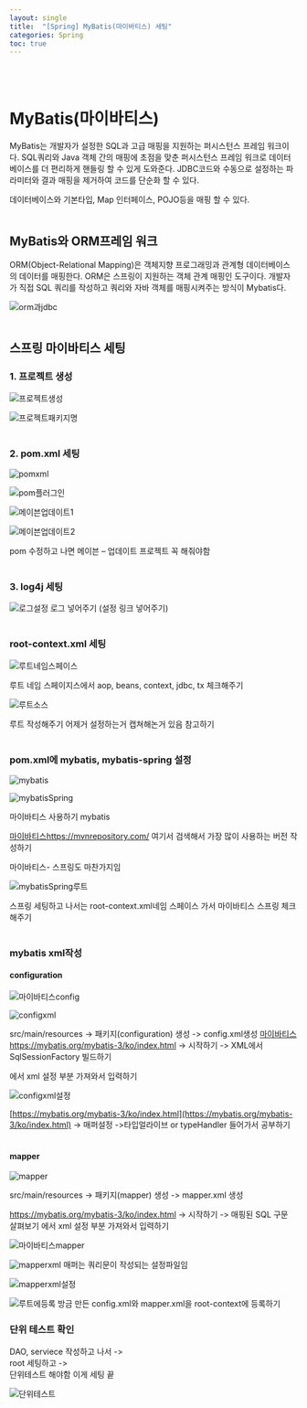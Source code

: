 ```yaml
---
layout: single
title:  "[Spring] MyBatis(마이바티스) 세팅"
categories: Spring
toc: true
---
```

<br><br>
  
# MyBatis(마이바티스) #

MyBatis는 개발자가 설정한 SQL과 고급 매핑을 지원하는 퍼시스턴스 프레임 워크이다.
SQL쿼리와 Java 객체 간의 매핑에 초점을 맞춘 퍼시스턴스 프레임 워크로 데이터 베이스를 더 편리하게 핸들링 할 수 있게 도와준다. JDBC코드와 수동으로 설정하는 파라미터와 결과 매핑을 제거하여 코드를 단순화 할 수 있다.

데이터베이스와 기본타입, Map 인터페이스, POJO등을 매핑 할 수 있다.
<br><br>

## MyBatis와 ORM프레임 워크 ##

ORM(Object-Relational Mapping)은 객체지향 프로그래밍과 관계형 데이터베이스의 데이터를 매핑한다.
ORM은 스프링이 지원하는 객체 관계 매핑인 도구이다.
개발자가 직접 SQL 쿼리를 작성하고 쿼리와 자바 객체를 매핑시켜주는 방식이 Mybatis다.

![orm과jdbc](orm과jdbc.png)
<br><br>


## 스프링 마이바티스 세팅 ##

### 1. 프로젝트 생성 ###

![프로젝트생성](프로젝트생성.png)

   
![프로젝트패키지명](프로젝트패키지명.png)
<br><br>


### 2. pom.xml 세팅 ###

![pomxml](pomxml.png)

![pom플러그인](pom플러그인.png)

![메이븐업데이트1](메이븐업데이트1.png)

![메이븐업데이트2](메이븐업데이트2.png)

pom 수정하고 나면 메이븐 – 업데이트 프로젝트 꼭 해줘야함 
<br><br>

### 3. log4j 세팅 ###

![로그설정](로그설정.png)
로그 넣어주기 (설정 링크 넣어주기) 
<br><br>


### root-context.xml 세팅 ###

![루트네임스페이스](루트네임스페이스.png)

루트 네임 스페이지스에서 aop, beans, context, jdbc, tx 체크해주기

![루트소스](루트소스.png)

루트 작성해주기 어제거 설정하는거 캡쳐해논거 있음 참고하기 
<br><br>


### pom.xml에 mybatis, mybatis-spring 설정 ###

![mybatis](mybatis.png)

![mybatisSpring](mybatisSpring.png)

마이바티스 사용하기 mybatis 

[마이바티스https://mvnrepository.com/](https://mvnrepository.com/) 여기서 검색해서 가장 많이 사용하는 버전 작성하기

마이바티스- 스프링도 마찬가지임

![mybatisSpring루트](mybatisSpring루트.png)

스프링 세팅하고 나서는 root-context.xml네임 스페이스 가서 
마이바티스 스프링 체크해주기 
<br><br>


### mybatis xml작성 ###

#### configuration ####

![마이바티스config](마이바티스config.png)


![configxml](configxm.png)


src/main/resources -> 패키지(configuration) 생성 -> config.xml생성 
[마이바티스https://mybatis.org/mybatis-3/ko/index.html](https://mybatis.org/mybatis-3/ko/index.html) -> 시작하기 -> XML에서 SqlSessionFactory 빌드하기 

에서 xml 설정 부분 가져와서 입력하기

![configxml설정](configxml설정.png)


[https://mybatis.org/mybatis-3/ko/index.html](https://mybatis.org/mybatis-3/ko/index.html)  -> 매퍼설정 ->타입얼라이브 or typeHandler 들어가서 공부하기
<br><br>


#### mapper ####

![mapper](mapper.png)

src/main/resources -> 패키지(mapper) 생성 -> mapper.xml 생성 

https://mybatis.org/mybatis-3/ko/index.html -> 시작하기 -> 매핑된 SQL 구문 살펴보기
에서 xml 설정 부분 가져와서 입력하기


![마이바티스mapper](마이바티스mapper.png)


![mapperxml](mapperxml.png)
매퍼는 쿼리문이 작성되는 설정파일임


![mapperxml설정](mapperxml설정.png)


![루트에등록](루트에등록.png)
방금 만든 config.xml와 mapper.xml을 root-context에 등록하기 


### 단위 테스트 확인 ###

DAO, serviece 작성하고 나서 ->  
root 세팅하고 ->  
단위테스트 해야함 이게 세팅 끝 

![단위테스트](단위테스트.png)

